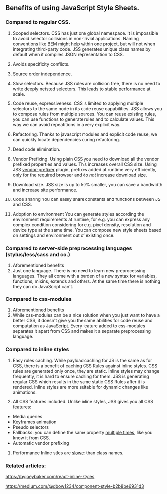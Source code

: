 ## Benefits of using JavaScript Style Sheets.

### Compared to regular CSS.

1. Scoped selectors.
CSS has just one global namespace. It is impossible to avoid selector collisions in non-trivial applications. Naming conventions like BEM might help within one project, but will not when integrating third-party code. JSS generates unique class names by default when it compiles JSON representation to CSS.

1. Avoids specificity conflicts.
1. Source order independence.
1. Slow selectors.
Because JSS rules are collision free, there is no need to write deeply netsted selectors. This leads to stable [performance](./performance.md) at scale.

1. Code reuse, expressiveness.
CSS is limited to applying multiple selectors to the same node in its code reuse capabilities.
JSS allows you to compose rules from multiple sources. You can reuse existing rules, you can use functions to generate rules and to calculate values. This way we can avoid repeatitions in a very explicit way.
1. Refactoring.
Thanks to javascript modules and explicit code reuse, we can quickly locate dependencies during refactoring.

1. Dead code elimination.
1. Vendor Prefixing.
Using plain CSS you need to download all the vendor prefixed properties and values. This increases overall CSS size.
Using JSS [vendor-prefixer](https://github.com/jsstyles/jss-vendor-prefixer) plugin, prefixes added at runtime very efficiently, only for the required browser and do *not* increase download size.

1. Download size.
JSS size is up to 50% smaller, you can save a bandwidth and increase site performance.

1. Code sharing
You can easily share constants and functions between JS and CSS.

1. Adoption to environment
You can generate styles according the environment requirements at runtime, for e.g. you can express any complex condition considering for e.g. pixel density, resolution and device type at the same time.
You can compose new style sheets based on settings and environment out of existing once.

### Compared to server-side preprocessing languages (stylus/less/sass and co.)

1. Aforementioned benefits
1. Just one language.
There is no need to learn new preprocessing languages. They all come with a burden of a new syntax for variables, functions, mixins, extends and others. At the same time there is nothing they can do JavaScript can't.


### Compared to css-modules

1. Aforementioned benefits
1. While css-modules can be a nice solution when you just want to have a better CSS, it doesn't give you the same abilities for code reuse and computation as JavaScript. Every feature added to css-modules separates it apart from CSS and makes it a separate preprocessing language.

### Compared to inline styles

1. Easy rules caching.
While payload caching for JS is the same as for CSS, there is a benefit of caching CSS Rules against inline styles. CSS rules are generated only once, they are static. Inline styles may change frequently, it is hard to ensure caching for them. JSS is generating regular CSS which results in the same static CSS Rules after it is rendered.
Inline styles are more suitable for dynamic changes like animations.

1. All CSS features included.
Unlike inline styles, JSS gives you all CSS features:
  - Media queries
  - Keyframes animation
  - Pseudo selectors
  - Fallbacks: you can define the same property [multiple times](./json-api.md#multiple-declarations-with-identical-property-names), like you know it from CSS.
  - Automatic vendor prefixing

1. Performance
Inline stles are [slower](./performance.md) than class names.

### Related articles:
https://byjoeybaker.com/react-inline-styles

https://medium.com/@dbow1234/component-style-b2b8be6931d3
